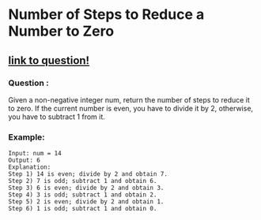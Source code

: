 # Number of Steps to Reduce a Number to Zero
## [link to question!](https://leetcode.com/problems/number-of-steps-to-reduce-a-number-to-zero/)

### Question : 
Given a non-negative integer num, return the number of steps to reduce it to zero. If the current number is even, you have to divide it by 2, otherwise, you have to subtract 1 from it.

### Example:
```
Input: num = 14
Output: 6
Explanation: 
Step 1) 14 is even; divide by 2 and obtain 7. 
Step 2) 7 is odd; subtract 1 and obtain 6.
Step 3) 6 is even; divide by 2 and obtain 3. 
Step 4) 3 is odd; subtract 1 and obtain 2. 
Step 5) 2 is even; divide by 2 and obtain 1. 
Step 6) 1 is odd; subtract 1 and obtain 0.
```